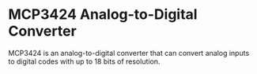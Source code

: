 # MCP3424 Analog-to-Digital Converter

MCP3424 is an analog-to-digital converter that can convert analog inputs to digital codes with up to 18 bits of resolution.